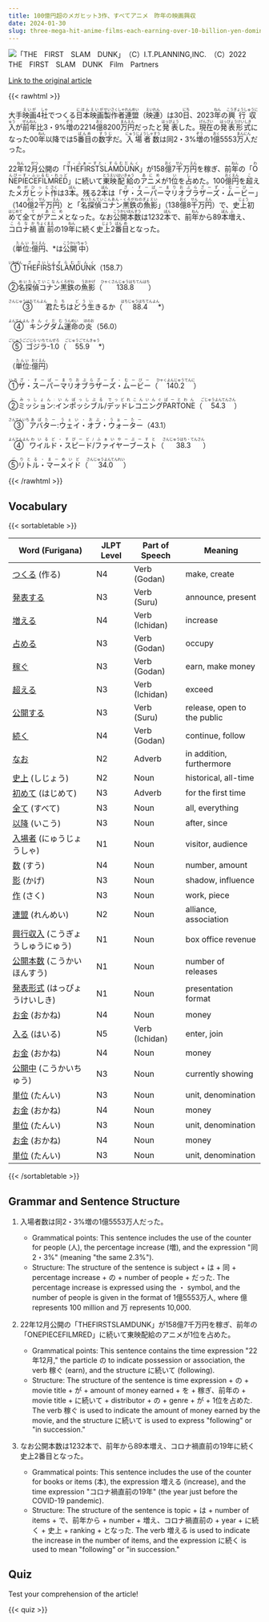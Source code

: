 ```yaml
---
title: 100億円超のメガヒット3作、すべてアニメ　昨年の映画興収
date: 2024-01-30
slug: three-mega-hit-anime-films-each-earning-over-10-billion-yen-dominated-last-year-s-box-office
---
```


![「THE　FIRST　SLAM　DUNK」　（C）I.T.PLANNING,INC.　（C）2022　THE　FIRST　SLAM　DUNK　Film　Partners](https://www.asahicom.jp/imgopt/img/850eef6c4a/comm_L/AS20240130002399.jpg "「THE　FIRST　SLAM　DUNK」　（C）I.T.PLANNING,INC.　（C）2022　THE　FIRST　SLAM　DUNK　Film　Partners")

[Link to the original article](https://asahi.com/articles/ASS1Z5RC4S1ZULZU00G.html?iref=comtop_7_07)

{{< rawhtml >}}
<p>大手<ruby>映画<rt>えいが</rt></ruby>4<ruby>社<rt>しゃ</rt></ruby>でつくる<ruby>日本<rt>にほん</rt></ruby><ruby>映画<rt>えいが</rt></ruby><ruby>製作者<rt>せいさくしゃ</rt></ruby><ruby>連盟<rt>れんめい</rt></ruby>（<ruby>映連<rt>えいれん</rt></ruby>）は30<ruby>日<rt>にち</rt></ruby>、2023<ruby>年<rt>ねん</rt></ruby>の<ruby>興行収入<rt>こうぎょうしゅうにゅう</rt></ruby>が<ruby>前年<rt>ぜんねん</rt></ruby>比3・9%<ruby>増<rt>ぞう</rt></ruby>の2214<ruby>億<rt>おく</rt></ruby>8200<ruby>万<rt>まん</rt></ruby><ruby>円<rt>えん</rt></ruby>だったと<ruby>発表<rt>はっぴょう</rt></ruby>した。<ruby>現在<rt>げんざい</rt></ruby>の<ruby>発表形式<rt>はっぴょうけいしき</rt></ruby>になった00<ruby>年<rt>ねん</rt></ruby>以降では5<ruby>番目<rt>ばんめ</rt></ruby>の<ruby>数字<rt>すうじ</rt></ruby>だ。<ruby>入場者数<rt>にゅうじょうしゃすう</rt></ruby>は同2・3%<ruby>増<rt>ぞう</rt></ruby>の1<ruby>億<rt>おく</rt></ruby>5553<ruby>万<rt>まん</rt></ruby><ruby>人<rt>にん</rt></ruby>だった。</p>

<p>22<ruby>年<rt>ねん</rt></ruby>12<ruby>月<rt>がつ</rt></ruby>公開の「<ruby>THEFIRSTSLAMDUNK<rt>ざ・ふぁーすと・すらむだんく</rt></ruby>」が158<ruby>億<rt>おく</rt></ruby>7<ruby>千<rt>せん</rt></ruby>万<ruby>円<rt>えん</rt></ruby>を稼ぎ、前<ruby>年<rt>ねん</rt></ruby>の「<ruby>ONEPIECEFILMRED<rt>わんぴーす・ふぃるむ・れっど</rt></ruby>」に続いて<ruby>東映<rt>とうえい</rt></ruby><ruby>配給<rt>はいきゅう</rt></ruby>の<ruby>アニメ<rt>あにめ</rt></ruby>が1<ruby>位<rt>い</rt></ruby>を<ruby>占<rt>し</rt></ruby>めた。100<ruby>億<rt>おく</rt></ruby><ruby>円<rt>えん</rt></ruby>を<ruby>超<rt>こ</rt></ruby>えた<ruby>メガヒット<rt>めがひっと</rt></ruby><ruby>作<rt>さく</rt></ruby>は3<ruby>本<rt>ぼん</rt></ruby>。残る2<ruby>本<rt>ぼん</rt></ruby>は「<ruby>ザ・スーパーマリオブラザーズ・ムービー<rt>ざ・すーぱーまりおぶらざーず・むーびー</rt></ruby>」（140<ruby>億<rt>おく</rt></ruby>2<ruby>千<rt>せん</rt></ruby>万<ruby>円<rt>えん</rt></ruby>）と「<ruby>名探偵コナン黒鉄の魚影<rt>めいたんていこんあん・くろがねのぎょえい</rt></ruby>」（138<ruby>億<rt>おく</rt></ruby>8<ruby>千<rt>せん</rt></ruby>万<ruby>円<rt>えん</rt></ruby>）で、史<ruby>上<rt>じょう</rt></ruby>初<ruby>めて<rt>はじめて</rt></ruby>全<ruby>て<rt>て</rt></ruby>が<ruby>アニメ<rt>あにめ</rt></ruby>となった。なお<ruby>公開<rt>こうかい</rt></ruby><ruby>本数<rt>ほんすう</rt></ruby>は1232<ruby>本<rt>ぼん</rt></ruby>で、前<ruby>年<rt>ねん</rt></ruby>から89<ruby>本<rt>ぼん</rt></ruby><ruby>増<rt>ふ</rt></ruby>え、<ruby>コロナ<rt>ころな</rt></ruby><ruby>禍<rt>か</rt></ruby><ruby>直<rt>ちょく</rt></ruby><ruby>前<rt>まえ</rt></ruby>の19<ruby>年<rt>ねん</rt></ruby>に続く史<ruby>上<rt>じょう</rt></ruby>2<ruby>番<rt>ばん</rt></ruby><ruby>目<rt>め</rt></ruby>となった。</p>

<p>（<ruby>単位<rt>たんい</rt></ruby>:<ruby>億<rt>おく</rt></ruby><ruby>円<rt>えん</rt></ruby>、*は<ruby>公開<rt>こうかい</rt></ruby><ruby>中<rt>ちゅう</rt></ruby>）</p>

<p><ruby>①<rt>いちばん</rt></ruby><ruby>THE<rt>ざ</rt><ruby>FIRST<rt>さいしょ</rt><ruby>SLAMDUNK<rt>すらむだんく</rt>（158.7）</ruby></ruby></ruby></ruby></p>

<p><ruby>②<rt>に</rt></ruby><ruby>名探偵コナン<rt>めいたんていこなん</rt></ruby><ruby>黒鉄<rt>くろがね</rt></ruby>の<ruby>魚影<rt>うおかげ</rt></ruby>（<ruby>138.8<rt>ひゃくさんじゅうはちてんはち</rt></ruby>）</p>

<p><ruby>③<rt>さんじゅうはちてんよん</rt></ruby>君<ruby>たち<rt>たち</rt></ruby>は<ruby>どう<rt>どう</rt></ruby><ruby>生<rt>い</rt></ruby>きるか（<ruby>88.4<rt>はちじゅうはちてんよん</rt></ruby>*）</p>

<p><ruby>④<rt>よんてんよん</rt></ruby><ruby>キングダム<rt>きんぐだむ</rt>運命<rt>うんめい</rt>の<ruby>炎<rt>ほのお</rt></ruby>（56.0）</p>

<p><ruby>⑤<rt>ごじゅうご</rt></ruby><ruby>ゴジラ-1.0<rt>ごじら-いちてんぜろ</rt></ruby>（<ruby>55.9<rt>ごじゅうごてんきゅう</rt></ruby>*）</p>

<p>（<ruby>単位<rt>たんい</rt></ruby>:<ruby>億<rt>おく</rt></ruby><ruby>円<rt>えん</rt></ruby>）</p>

<p><ruby>①<rt>いち</rt></ruby><ruby>ザ・スーパーマリオブラザーズ・ムービー<rt>ざ・すーぱーまりおぶらざーず・むーびー</rt></ruby>（<ruby>140.2<rt>ひゃくよんじゅうてんに</rt></ruby>）</p>

<p><ruby>②<rt>に</rt></ruby><ruby>ミッション:インポッシブル<rt>みっしょん:いんぽっしぶる</rt></ruby>/<ruby>デッドレコニング<rt>でっどれこんいんぐ</rt><ruby>PARTONE<rt>ぱーとわん</rt></ruby>（<ruby>54.3<rt>ごじゅうよんてんさん</rt></ruby>）</p>

<p><ruby>③<rt>さんてんいち</rt></ruby><ruby>アバター<rt>あばたー</rt>:<ruby>ウェイ・オブ・ウォーター<rt>うぇい・おぶ・うぉーたー</rt>（43.1）</ruby></p>

<p><ruby>④<rt>よんてんよん</rt></ruby><ruby>ワイルド・スピード/ファイヤーブースト<rt>わいるど・すぴーど/ふぁいやーぶーすと</rt>（<ruby>38.3<rt>さんじゅうはち・てんさん</rt>）</ruby></p>

<p><ruby>⑤<rt>ご</rt></ruby><ruby>リトル・マーメイド<rt>りとる・まーめいど</rt></ruby>（<ruby>34.0<rt>さんじゅうよんてんれい</rt></ruby>）</p>
{{< /rawhtml >}}

## Vocabulary


{{< sortabletable >}}

| Word (Furigana) | JLPT Level | Part of Speech | Meaning |
|-----------------|------------|----------------|---------|
|[つくる](https://jisho.org/search/%E3%81%A4%E3%81%8F%E3%82%8B) (作る)| N4 | Verb (Godan) | make, create |
|[発表する](https://jisho.org/search/%E7%99%BA%E8%A1%A8%E3%81%99%E3%82%8B)| N3 | Verb (Suru) | announce, present |
|[増える](https://jisho.org/search/%E5%A2%97%E3%81%88%E3%82%8B)| N4 | Verb (Ichidan) | increase |
|[占める](https://jisho.org/search/%E5%8D%A0%E3%82%81%E3%82%8B)| N3 | Verb (Godan) | occupy |
|[稼ぐ](https://jisho.org/search/%E7%A8%BC%E3%81%90)| N3 | Verb (Godan) | earn, make money |
|[超える](https://jisho.org/search/%E8%B6%85%E3%81%88%E3%82%8B)| N3 | Verb (Ichidan) | exceed |
|[公開する](https://jisho.org/search/%E5%85%AC%E9%96%8B%E3%81%99%E3%82%8B)| N3 | Verb (Suru) | release, open to the public |
|[続く](https://jisho.org/search/%E7%B6%9A%E3%81%8F)| N4 | Verb (Godan) | continue, follow |
|[なお](https://jisho.org/search/%E3%81%AA%E3%81%8A)| N2 | Adverb | in addition, furthermore |
|[史上](https://jisho.org/search/%E5%8F%B2%E4%B8%8A) (しじょう)| N2 | Noun | historical, all-time |
|[初めて](https://jisho.org/search/%E5%88%9D%E3%82%81%E3%81%A6) (はじめて)| N3 | Adverb | for the first time |
|[全て](https://jisho.org/search/%E5%85%A8%E3%81%A6) (すべて)| N3 | Noun | all, everything |
|[以降](https://jisho.org/search/%E4%BB%A5%E9%99%8D) (いこう)| N3 | Noun | after, since |
|[入場者](https://jisho.org/search/%E5%85%A5%E5%A0%B4%E8%80%85) (にゅうじょうしゃ)| N1 | Noun | visitor, audience |
|[数](https://jisho.org/search/%E6%95%B0) (すう)| N4 | Noun | number, amount |
|[影](https://jisho.org/search/%E5%BD%B1) (かげ)| N3 | Noun | shadow, influence |
|[作](https://jisho.org/search/%E4%BD%9C) (さく)| N3 | Noun | work, piece |
|[連盟](https://jisho.org/search/%E9%80%A3%E7%9B%9F) (れんめい)| N2 | Noun | alliance, association |
|[興行収入](https://jisho.org/search/%E8%88%88%E8%A1%8C%E5%8F%8E%E5%85%A5) (こうぎょうしゅうにゅう)| N1 | Noun | box office revenue |
|[公開本数](https://jisho.org/search/%E5%85%AC%E9%96%8B%E6%9C%AC%E6%95%B0) (こうかいほんすう)| N1 | Noun | number of releases |
|[発表形式](https://jisho.org/search/%E7%99%BA%E8%A1%A8%E5%BD%A2%E5%BC%8F) (はっぴょうけいしき)| N1 | Noun | presentation format |
|[お金](https://jisho.org/search/%E3%81%8A%E9%87%91) (おかね)| N4 | Noun | money |
|[入る](https://jisho.org/search/%E5%85%A5%E3%82%8B) (はいる)| N5 | Verb (Ichidan) | enter, join |
|[お金](https://jisho.org/search/%E3%81%8A%E9%87%91) (おかね)| N4 | Noun | money |
|[公開中](https://jisho.org/search/%E5%85%AC%E9%96%8B%E4%B8%AD) (こうかいちゅう)| N3 | Noun | currently showing |
|[単位](https://jisho.org/search/%E5%8D%98%E4%BD%8D) (たんい)| N3 | Noun | unit, denomination |
|[お金](https://jisho.org/search/%E3%81%8A%E9%87%91) (おかね)| N4 | Noun | money |
|[単位](https://jisho.org/search/%E5%8D%98%E4%BD%8D) (たんい)| N3 | Noun | unit, denomination |
|[お金](https://jisho.org/search/%E3%81%8A%E9%87%91) (おかね)| N4 | Noun | money |
|[単位](https://jisho.org/search/%E5%8D%98%E4%BD%8D) (たんい)| N3 | Noun | unit, denomination |

{{< /sortabletable >}}


## Grammar and Sentence Structure

1. 入場者数は同2・3%増の1億5553万人だった。

   - Grammatical points: This sentence includes the use of the counter for people (人), the percentage increase (増), and the expression "同2・3%" (meaning "the same 2.3%").
   - Structure: The structure of the sentence is subject + は + 同 + percentage increase + の + number of people + だった. The percentage increase is expressed using the ・ symbol, and the number of people is given in the format of 1億5553万人, where 億 represents 100 million and 万 represents 10,000.

2. 22年12月公開の「THEFIRSTSLAMDUNK」が158億7千万円を稼ぎ、前年の「ONEPIECEFILMRED」に続いて東映配給のアニメが1位を占めた。

   - Grammatical points: This sentence contains the time expression "22年12月," the particle の to indicate possession or association, the verb 稼ぐ (earn), and the structure に続いて (following).
   - Structure: The structure of the sentence is time expression + の + movie title + が + amount of money earned + を + 稼ぎ、前年の + movie title + に続いて + distributor + の + genre + が + 1位を占めた. The verb 稼ぐ is used to indicate the amount of money earned by the movie, and the structure に続いて is used to express "following" or "in succession."

3. なお公開本数は1232本で、前年から89本増え、コロナ禍直前の19年に続く史上2番目となった。

   - Grammatical points: This sentence includes the use of the counter for books or items (本), the expression 増える (increase), and the time expression "コロナ禍直前の19年" (the year just before the COVID-19 pandemic).
   - Structure: The structure of the sentence is topic + は + number of items + で、前年から + number + 増え、コロナ禍直前の + year + に続く + 史上 + ranking + となった. The verb 増える is used to indicate the increase in the number of items, and the expression に続く is used to mean "following" or "in succession."

## Quiz

Test your comprehension of the article!

{{< quiz >}}